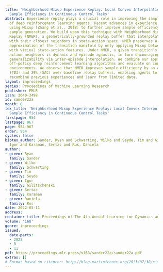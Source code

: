 ```yaml
---
title: 'Neighborhood Mixup Experience Replay: Local Convex Interpolation for Improved
  Sample Efficiency in Continuous Control Tasks'
abstract: Experience replay plays a crucial role in improving the sample efficiency
  of deep reinforcement learning agents. Recent advances in experience replay propose
  using Mixup (Zhang et al., 2018) to further improve sample efficiency via synthetic
  sample generation. We build upon this technique with Neighborhood Mixup Experience
  Replay (NMER), a geometrically-grounded replay buffer that interpolates transitions
  with their closest neighbors in state-action space. NMER preserves a locally linear
  approximation of the transition manifold by only applying Mixup between transitions
  with vicinal state-action features. Under NMER, a given transition’s set of state
  action neighbors is dynamic and episode agnostic, in turn encouraging greater policy
  generalizability via inter-episode interpolation. We combine our approach with recent
  off-policy deep reinforcement learning algorithms and evaluate on continuous control
  environments. We observe that NMER improves sample efficiency by an average 94%
  (TD3) and 29% (SAC) over baseline replay buffers, enabling agents to effectively
  recombine previous experiences and learn from limited data.
layout: inproceedings
series: Proceedings of Machine Learning Research
publisher: PMLR
issn: 2640-3498
id: sander22a
month: 0
tex_title: 'Neighborhood Mixup Experience Replay: Local Convex Interpolation for Improved
  Sample Efficiency in Continuous Control Tasks'
firstpage: 954
lastpage: 967
page: 954-967
order: 954
cycles: false
bibtex_author: Sander, Ryan and Schwarting, Wilko and Seyde, Tim and Gilitschenski,
  Igor and Karaman, Sertac and Rus, Daniela
author:
- given: Ryan
  family: Sander
- given: Wilko
  family: Schwarting
- given: Tim
  family: Seyde
- given: Igor
  family: Gilitschenski
- given: Sertac
  family: Karaman
- given: Daniela
  family: Rus
date: 2022-05-11
address:
container-title: Proceedings of The 4th Annual Learning for Dynamics and Control Conference
volume: '168'
genre: inproceedings
issued:
  date-parts:
  - 2022
  - 5
  - 11
pdf: https://proceedings.mlr.press/v168/sander22a/sander22a.pdf
extras: []
# Format based on citeproc: http://blog.martinfenner.org/2013/07/30/citeproc-yaml-for-bibliographies/
---
```

